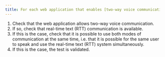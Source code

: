 ```yaml
---
title: For each web application that enables [two-way voice communication](#application-web-de-communication-orale-bidirectionnelle) and [real-time text](#communication-ecrite-en-temps-reel), can both modes be used simultaneously?
---
```


1. Check that the web application allows two-way voice communication.
2. If so, check that real-time text (RTT) communication is available.
3. If this is the case, check that it is possible to use both modes of communication at the same time, i.e. that it is possible for the same user to speak and use the real-time text (RTT) system simultaneously.
4. If this is the case, the test is validated.
